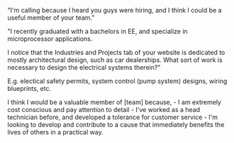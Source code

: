 "I'm calling because I heard you guys were hiring, and I think I could be a useful member of your team."

"I recently graduated with a bachelors in EE, and specialize in microprocessor applications.

I notice that the Industries and Projects tab of your website is dedicated to mostly architectural design, such as car dealerships. What sort of work is necessary to design the electrical systems therein?"

E.g. electical safety permits, system control (pump system) designs, wiring blueprints, etc.

I think I would be a valuable member of [team] because,
    - I am extremely cost conscious and pay attention to detail 
	- I've worked as a head technician before, and developed a tolerance for customer service 
	- I'm looking to develop and contribute to a cause that immediately benefits the lives of others in a practical way.
